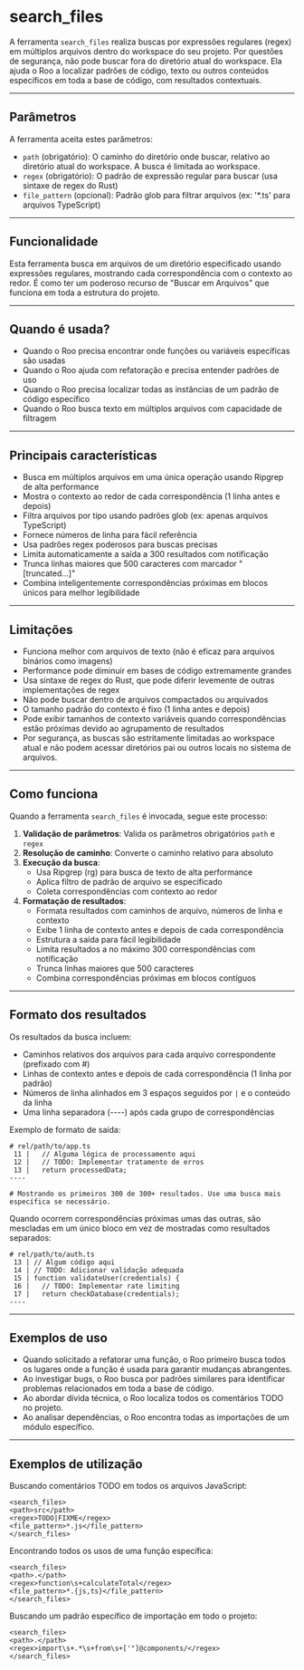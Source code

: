 # search_files

A ferramenta `search_files` realiza buscas por expressões regulares (regex) em múltiplos arquivos dentro do workspace do seu projeto. Por questões de segurança, não pode buscar fora do diretório atual do workspace. Ela ajuda o Roo a localizar padrões de código, texto ou outros conteúdos específicos em toda a base de código, com resultados contextuais.

---

## Parâmetros

A ferramenta aceita estes parâmetros:

- `path` (obrigatório): O caminho do diretório onde buscar, relativo ao diretório atual do workspace. A busca é limitada ao workspace.
- `regex` (obrigatório): O padrão de expressão regular para buscar (usa sintaxe de regex do Rust)
- `file_pattern` (opcional): Padrão glob para filtrar arquivos (ex: '*.ts' para arquivos TypeScript)

---

## Funcionalidade

Esta ferramenta busca em arquivos de um diretório especificado usando expressões regulares, mostrando cada correspondência com o contexto ao redor. É como ter um poderoso recurso de "Buscar em Arquivos" que funciona em toda a estrutura do projeto.

---

## Quando é usada?

- Quando o Roo precisa encontrar onde funções ou variáveis específicas são usadas
- Quando o Roo ajuda com refatoração e precisa entender padrões de uso
- Quando o Roo precisa localizar todas as instâncias de um padrão de código específico
- Quando o Roo busca texto em múltiplos arquivos com capacidade de filtragem

---

## Principais características

- Busca em múltiplos arquivos em uma única operação usando Ripgrep de alta performance
- Mostra o contexto ao redor de cada correspondência (1 linha antes e depois)
- Filtra arquivos por tipo usando padrões glob (ex: apenas arquivos TypeScript)
- Fornece números de linha para fácil referência
- Usa padrões regex poderosos para buscas precisas
- Limita automaticamente a saída a 300 resultados com notificação
- Trunca linhas maiores que 500 caracteres com marcador "[truncated...]"
- Combina inteligentemente correspondências próximas em blocos únicos para melhor legibilidade

---

## Limitações

- Funciona melhor com arquivos de texto (não é eficaz para arquivos binários como imagens)
- Performance pode diminuir em bases de código extremamente grandes
- Usa sintaxe de regex do Rust, que pode diferir levemente de outras implementações de regex
- Não pode buscar dentro de arquivos compactados ou arquivados
- O tamanho padrão do contexto é fixo (1 linha antes e depois)
- Pode exibir tamanhos de contexto variáveis quando correspondências estão próximas devido ao agrupamento de resultados
- Por segurança, as buscas são estritamente limitadas ao workspace atual e não podem acessar diretórios pai ou outros locais no sistema de arquivos.

---

## Como funciona

Quando a ferramenta `search_files` é invocada, segue este processo:

1. **Validação de parâmetros**: Valida os parâmetros obrigatórios `path` e `regex`
2. **Resolução de caminho**: Converte o caminho relativo para absoluto
3. **Execução da busca**:
   - Usa Ripgrep (rg) para busca de texto de alta performance
   - Aplica filtro de padrão de arquivo se especificado
   - Coleta correspondências com contexto ao redor
4. **Formatação de resultados**:
   - Formata resultados com caminhos de arquivo, números de linha e contexto
   - Exibe 1 linha de contexto antes e depois de cada correspondência
   - Estrutura a saída para fácil legibilidade
   - Limita resultados a no máximo 300 correspondências com notificação
   - Trunca linhas maiores que 500 caracteres
   - Combina correspondências próximas em blocos contíguos

---

## Formato dos resultados

Os resultados da busca incluem:

- Caminhos relativos dos arquivos para cada arquivo correspondente (prefixado com #)
- Linhas de contexto antes e depois de cada correspondência (1 linha por padrão)
- Números de linha alinhados em 3 espaços seguidos por ` | ` e o conteúdo da linha
- Uma linha separadora (----) após cada grupo de correspondências

Exemplo de formato de saída:
```
# rel/path/to/app.ts
 11 |   // Alguma lógica de processamento aqui
 12 |   // TODO: Implementar tratamento de erros
 13 |   return processedData;
----

# Mostrando os primeiros 300 de 300+ resultados. Use uma busca mais específica se necessário.
```

Quando ocorrem correspondências próximas umas das outras, são mescladas em um único bloco em vez de mostradas como resultados separados:

```
# rel/path/to/auth.ts
 13 | // Algum código aqui
 14 | // TODO: Adicionar validação adequada
 15 | function validateUser(credentials) {
 16 |   // TODO: Implementar rate limiting
 17 |   return checkDatabase(credentials);
----
```

---

## Exemplos de uso

- Quando solicitado a refatorar uma função, o Roo primeiro busca todos os lugares onde a função é usada para garantir mudanças abrangentes.
- Ao investigar bugs, o Roo busca por padrões similares para identificar problemas relacionados em toda a base de código.
- Ao abordar dívida técnica, o Roo localiza todos os comentários TODO no projeto.
- Ao analisar dependências, o Roo encontra todas as importações de um módulo específico.

---

## Exemplos de utilização

Buscando comentários TODO em todos os arquivos JavaScript:
```
<search_files>
<path>src</path>
<regex>TODO|FIXME</regex>
<file_pattern>*.js</file_pattern>
</search_files>
```

Encontrando todos os usos de uma função específica:
```
<search_files>
<path>.</path>
<regex>function\s+calculateTotal</regex>
<file_pattern>*.{js,ts}</file_pattern>
</search_files>
```

Buscando um padrão específico de importação em todo o projeto:
```
<search_files>
<path>.</path>
<regex>import\s+.*\s+from\s+['"]@components/</regex>
</search_files>
